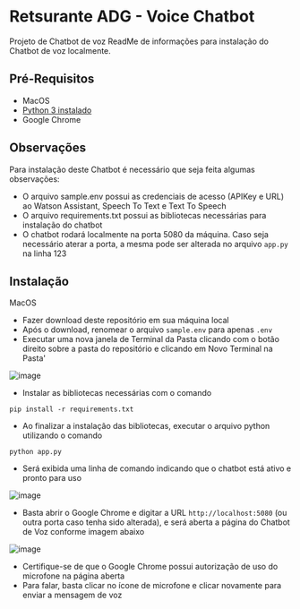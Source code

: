 # Retsurante ADG - Voice Chatbot
Projeto de Chatbot de voz
ReadMe de informações para instalação do Chatbot de voz localmente.


## Pré-Requisitos
* MacOS
* [Python 3 instalado](https://python.org.br/instalacao-mac/)
* Google Chrome

## Observações
Para instalação deste Chatbot é necessário que seja feita algumas observações:
* O arquivo sample.env possui as credenciais de acesso (APIKey e URL) ao Watson Assistant, Speech To Text e Text To Speech
* O arquivo requirements.txt possui as bibliotecas necessárias para instalação do chatbot
* O chatbot rodará localmente na porta 5080 da máquina. Caso seja necessário aterar a porta, a mesma pode ser alterada no arquivo ```app.py``` na linha 123

## Instalação
MacOS

* Fazer download deste repositório em sua máquina local
* Após o download, renomear o arquivo ```sample.env``` para apenas ```.env```
* Executar uma nova janela de Terminal da Pasta clicando com o botão direito sobre a pasta do repositório e clicando em Novo Terminal na Pasta'

![image](https://user-images.githubusercontent.com/32220516/169123007-b528bad0-b84e-4a81-8e8a-6bceacd70c9b.png)

* Instalar as bibliotecas necessárias com o comando

```pip install -r requirements.txt```

* Ao finalizar a instalação das bibliotecas, executar o arquivo python utilizando o comando

```python app.py```

* Será exibida uma linha de comando indicando que o chatbot está ativo e pronto para uso

![image](https://user-images.githubusercontent.com/32220516/169126855-84d1b191-9a7a-4ff6-a6ca-b195ae6864b5.png)

* Basta abrir o Google Chrome e digitar a URL ```http://localhost:5080``` (ou outra porta caso tenha sido alterada), e será aberta a página do Chatbot de Voz conforme imagem abaixo

![image](https://user-images.githubusercontent.com/32220516/169128709-1c5d38c5-43a4-4cdc-a86c-c8a121390cc8.png)

* Certifique-se de que o Google Chrome possui autorização de uso do microfone na página aberta
* Para falar, basta clicar no ícone de microfone e clicar novamente para enviar a mensagem de voz



